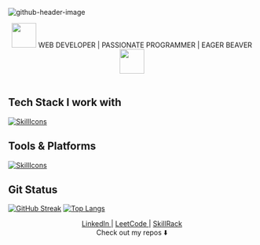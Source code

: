 ![github-header-image](https://github.com/SOPHIA-MARY-R/SOPHIA-MARY-R/assets/90767334/d7be5a7f-8890-438d-ae6c-099ab5819a30)
<div align="center"><img src="https://media.giphy.com/media/zJ3V6Ot51H8Y0/giphy.gif" width="50"> WEB DEVELOPER | PASSIONATE PROGRAMMER | EAGER BEAVER <img src="https://media.giphy.com/media/hVm2JYyoGy7MGqX4H8/giphy.gif" width="50"></div>
<br/>

## Tech Stack I work with 
[![SkillIcons](https://skillicons.dev/icons?i=c,cpp,python,java,html,css,js,bootstrap,django,react,mysql,sqlite,vscode)](https://skillicons.dev)<br/>

## Tools & Platforms
[![SkillIcons](https://skillicons.dev/icons?i=vscode,git,github)](https://skillicons.dev)<br/>

## Git Status
[![GitHub Streak](http://github-readme-streak-stats.herokuapp.com?user=SOPHIA-MARY-R&theme=dark&background=000000)](https://git.io/streak-stats) [![Top Langs](https://github-readme-stats.vercel.app/api/top-langs/?username=SOPHIA-MARY-R&layout=compact&theme=vision-friendly-dark)](https://github.com/anuraghazra/github-readme-stats)
<br />

<div id="badges" align="center">
  <a href="https://www.linkedin.com/in/sophia-mary-r-689a971ba/"> LinkedIn </a> |
  <a href="https://leetcode.com/sophia-mary-r/"> LeetCode </a> |
  <a href="https://www.skillrack.com/faces/resume.xhtml?id=306411&key=e541f870c9e7596cf2f92149bb67a033708dc034"> SkillRack </a>
</div>

<div id="repo" align="center">
  Check out my repos ⬇️
</div>
